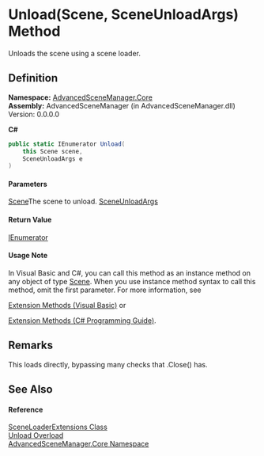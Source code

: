 # Unload(Scene, SceneUnloadArgs) Method

Unloads the scene using a scene loader.

## Definition

**Namespace:** [AdvancedSceneManager.Core](N_AdvancedSceneManager_Core.md)\
**Assembly:** AdvancedSceneManager (in AdvancedSceneManager.dll) Version: 0.0.0.0

**C#**

```c#
public static IEnumerator Unload(
	this Scene scene,
	SceneUnloadArgs e
)
```

#### Parameters

&#x20; [Scene](T_AdvancedSceneManager_Models_Scene.md)The scene to unload.  [SceneUnloadArgs](T_AdvancedSceneManager_Core_SceneUnloadArgs.md)&#x20;

#### Return Value

[IEnumerator](https://learn.microsoft.com/dotnet/api/system.collections.ienumerator)

#### Usage Note

In Visual Basic and C#, you can call this method as an instance method on any object of type [Scene](T_AdvancedSceneManager_Models_Scene.md). When you use instance method syntax to call this method, omit the first parameter. For more information, see

[Extension Methods (Visual Basic)](https://docs.microsoft.com/dotnet/visual-basic/programming-guide/language-features/procedures/extension-methods) or

[Extension Methods (C# Programming Guide)](https://docs.microsoft.com/dotnet/csharp/programming-guide/classes-and-structs/extension-methods).

## Remarks

This loads directly, bypassing many checks that .Close() has.

## See Also

#### Reference

[SceneLoaderExtensions Class](T_AdvancedSceneManager_Core_SceneLoaderExtensions.md)\
[Unload Overload](Overload_AdvancedSceneManager_Core_SceneLoaderExtensions_Unload.md)\
[AdvancedSceneManager.Core Namespace](N_AdvancedSceneManager_Core.md)

